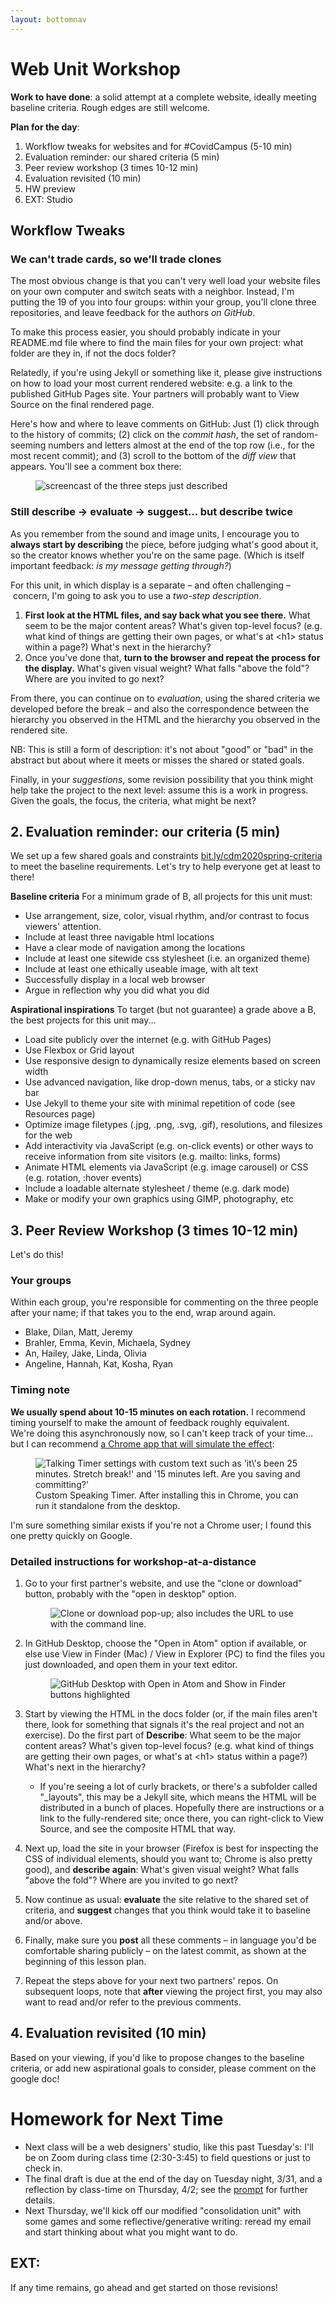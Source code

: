 ```yaml
---
layout: bottomnav
---
```


# Web Unit Workshop

**Work to have done**: a solid attempt at a complete website, ideally meeting baseline criteria. Rough edges are still welcome.

**Plan for the day**:

1. Workflow tweaks for websites and for #CovidCampus (5-10 min)
2. Evaluation reminder: our shared criteria (5 min)
3. Peer review workshop (3 times 10-12 min)
4. Evaluation revisited (10 min)
5. HW preview
6. EXT: Studio



## Workflow Tweaks

### We can't trade cards, so we'll trade clones

The most obvious change is that you can't very well load your website files on your own computer and switch seats with a neighbor. Instead, I'm putting the 19 of you into four groups: within your group, you'll clone three repositories, and leave feedback for the authors _on GitHub_.

<div class="alert alert-info">
To make this process easier, you should probably indicate in your README.md file where to find the main files for your own project: what folder are they in, if not the docs folder?

Relatedly, if you're using Jekyll or something like it, please give instructions on how to load your most current rendered website: e.g. a link to the published GitHub Pages site. Your partners will probably want to View Source on the final rendered page.
</div>

Here's how and where to leave comments on GitHub: Just (1) click through to the history of commits; (2) click on the _commit hash_, the set of random-seeming numbers and letters almost at the end of the top row (i.e., for the most recent commit); and (3) scroll to the bottom of the _diff view_ that appears. You'll see a comment box there:

<figure><img src="../assets/img/github--comment-on-commit.gif" alt="screencast of the three steps just described"/></figure>



### Still describe -> evaluate -> suggest... but describe twice

As you remember from the sound and image units, I encourage you to **always start by describing** the piece, before judging what's good about it, so the creator knows whether you're on the same page. (Which is itself important feedback: _is my message getting through?_)

<div class="alert alert-white">
   <div class="alert alert-info">
      For this unit, in which display is a separate – and often challenging – concern, I'm going to ask you to use a <em>two-step description</em>.
   </div>

   <ol>
      <li><strong>First look at the HTML files, and say back what you see there.</strong> What seem to be the major content areas? What's given top-level focus? (e.g. what kind of things are getting their own pages, or what's at &lt;h1&gt; status within a page?) What's next in the hierarchy?</li>
      <li>Once you've done that, <strong>turn to the browser and repeat the process for the display.</strong> What's given visual weight? What falls "above the fold"? Where are you invited to go next?</li>
   </ol>
</div>

From there, you can continue on to _evaluation_, using the shared criteria we developed before the break – and also the correspondence between the hierarchy you observed in the HTML and the hierarchy you observed in the rendered site.

NB: This is still a form of description: it's not about "good" or "bad" in the abstract but about where it meets or misses the shared or stated goals.

Finally, in your <em>suggestions</em>, some revision possibility that you think might help take the project to the next level: assume this is a work in progress. Given the goals, the focus, the criteria, what might be next? <!-- Pose this as a suggestion, not a command: and _interpret_ these as suggestions, not commands. -->

<!--
I have here to return to you the index cards from the visual unit – not from the comments you *received*, but the comments you *gave*. Read them over. **Were you doing describe/evaluate/suggest?** If so, be proud! See if you can do it again in a new sensory mode. If not, strive to level up today: train your attention to see before judging. -->

## 2. Evaluation reminder: our criteria (5 min)
We set up a few shared goals and constraints [bit.ly/cdm2020spring-criteria](http://bit.ly/cdm2020spring-criteria#heading=h.z8d1igk08a86) to meet the baseline requirements. Let's try to help everyone get at least to there!

<aside>
<strong>Baseline criteria</strong>
For a minimum grade of B, all projects for this unit must:

<ul>
  <li>Use arrangement, size, color, visual rhythm, and/or contrast to focus viewers' attention.</li>
  <li>Include at least three navigable html locations</li>
  <li>Have a clear mode of navigation among the locations</li>
  <li>Include at least one sitewide css stylesheet (i.e. an organized theme)</li>
  <li>Include at least one ethically useable image, with alt text</li>
  <li>Successfully display in a local web browser</li>
  <li>Argue in reflection why you did what you did</li>
</ul>

<strong>Aspirational inspirations</strong>
To target (but not guarantee) a grade above a B, the best projects for this unit may...

<ul>
  <li>Load site publicly over the internet (e.g. with GitHub Pages)</li>
  <li>Use Flexbox or Grid layout</li>
  <li>Use responsive design to dynamically resize elements based on screen width</li>
  <li>Use advanced navigation, like drop-down menus, tabs, or a sticky nav bar</li>
  <li>Use Jekyll to theme your site with minimal repetition of code (see Resources page)</li>
  <li>Optimize image filetypes (.jpg, .png, .svg, .gif), resolutions, and filesizes for the web</li>
  <li>Add interactivity via JavaScript (e.g. on-click events) or other ways to receive information from site visitors (e.g. mailto: links, forms)</li>
  <li>Animate HTML elements via JavaScript (e.g. image carousel) or CSS (e.g. rotation, :hover events)</li>
  <li>Include a loadable alternate stylesheet / theme (e.g. dark mode)</li>
  <li>Make or modify your own graphics using GIMP, photography, etc</li>
</ul>
</aside>

## 3. Peer Review Workshop (3 times 10-12 min)

Let's do this!

### Your groups
Within each group, you're responsible for commenting on the three people after your name; if that takes you to the end, wrap around again.

* Blake, Dilan, Matt, Jeremy
* Brahler, Emma, Kevin, Michaela, Sydney
* An, Hailey, Jake, Linda, Olivia
* Angeline, Hannah, Kat, Kosha, Ryan

### Timing note

<div class="alert alert-success">
<strong>We usually spend about 10-15 minutes on each rotation.</strong> I recommend timing yourself to make the amount of feedback roughly equivalent.
</div>


<div class="alert alert-white">
We're doing this asynchronously now, so I can't keep track of your time... but I can recommend <a href="https://chrome.google.com/webstore/detail/talking-timer-custom-spea/cbbmoeglgokhkbnnfpoeciheapicdphm?hl=en">a Chrome app that will simulate the effect</a>:

<figure>
<img src="../assets/img/custom-talking-timer.png" alt="Talking Timer settings with custom text such as 'it\'s been 25 minutes. Stretch break!' and '15 minutes left. Are you saving and committing?'" />
<figcaption>Custom Speaking Timer. After installing this in Chrome, you can run it standalone from the desktop.</figcaption>
</figure>

I'm sure something similar exists if you're not a Chrome user; I found this one pretty quickly on Google.

</div>

### Detailed instructions for workshop-at-a-distance

1. Go to your first partner's website, and use the "clone or download" button, probably with the "open in desktop" option. <figure><img src="../assets/img/github-clone-or-download-2.png" alt="Clone or download pop-up; also includes the URL to use with the command line." /></figure>

2. In GitHub Desktop, choose the "Open in Atom" option if available, or else use View in Finder (Mac) / View in Explorer (PC) to find the files you just downloaded, and open them in your text editor.<figure><img src="../assets/img/github-desktop--open-in-atom.png" alt="GitHub Desktop with Open in Atom and Show in Finder buttons highlighted"/></figure>

3. Start by viewing the HTML in the docs folder (or, if the main files aren't there, look for something that signals it's the real project and not an exercise). Do the first part of **Describe**: What seem to be the major content areas? What's given top-level focus? (e.g. what kind of things are getting their own pages, or what's at &lt;h1&gt; status within a page?) What's next in the hierarchy?
    - If you're seeing a lot of curly brackets, or there's a subfolder called "_layouts", this may be a Jekyll site, which means the HTML will be distributed in a bunch of places. Hopefully there are instructions or a link to the fully-rendered site; once there, you can right-click to View Source, and see the composite HTML that way.

4. Next up, load the site in your browser (Firefox is best for inspecting the CSS of individual elements, should you want to; Chrome is also pretty good), and **describe again**: What's given visual weight? What falls "above the fold"? Where are you invited to go next?

5. Now continue as usual: **evaluate** the site relative to the shared set of criteria, and **suggest** changes that you think would take it to baseline and/or above.

6. Finally, make sure you **post** all these comments – in language you'd be comfortable sharing publicly – on the latest commit, as shown at the beginning of this lesson plan.

7. Repeat the steps above for your next two partners' repos. On subsequent loops, note that **after** viewing the project first, you may also want to read and/or refer to the previous comments.




## 4. Evaluation revisited (10 min)
Based on your viewing, if you'd like to propose changes to the baseline criteria, or add new aspirational goals to consider, please comment on the google doc!


# Homework for Next Time
* Next class will be a web designers' studio, like this past Tuesday's: I'll be on Zoom during class time (2:30-3:45) to field questions or just to check in.
* The final draft is due at the end of the day on Tuesday night, 3/31, and a reflection by class-time on Thursday, 4/2; see the [prompt](https://github.com/benmiller314/webste-portfolio-2020spring#project-3-website-portfolio) for further details.
* Next Thursday, we'll kick off our modified "consolidation unit" with some games and some reflective/generative writing: reread my email and start thinking about what you might want to do.


## EXT:
If any time remains, go ahead and get started on those revisions!
